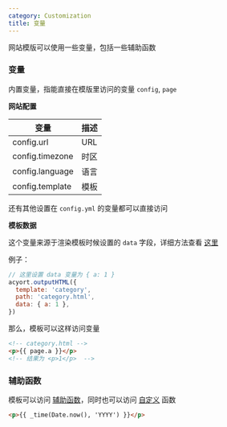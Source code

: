 ```yaml
---
category: Customization
title: 变量
---
```


网站模版可以使用一些变量，包括一些辅助函数

### 变量

内置变量，指能直接在模版里访问的变量 `config`, `page`

**网站配置**

变量 | 描述
-- | --
config.url | URL
config.timezone | 时区
config.language | 语言
config.template | 模板

还有其他设置在 `config.yml` 的变量都可以直接访问

**模板数据**

这个变量来源于渲染模板时候设置的 `data` 字段，详细方法查看 [这里](/api/output/)

例子：

```js
// 这里设置 data 变量为 { a: 1 }
acyort.outputHTML({
  template: 'category',
  path: 'category.html',
  data: { a: 1 },
})
```

那么，模板可以这样访问变量

```html
<!-- category.html -->
<p>{{ page.a }}</p>
<!-- 结果为 <p>1</p>  -->
```

### 辅助函数

模板可以访问 [辅助函数](/docs/helper/)，同时也可以访问 [自定义](/api/helper/) 函数

```html
<p>{{ _time(Date.now(), 'YYYY') }}</p>
```
